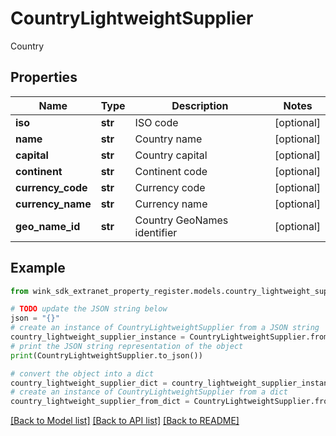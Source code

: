 # CountryLightweightSupplier

Country

## Properties

Name | Type | Description | Notes
------------ | ------------- | ------------- | -------------
**iso** | **str** | ISO code | [optional] 
**name** | **str** | Country name | [optional] 
**capital** | **str** | Country capital | [optional] 
**continent** | **str** | Continent code | [optional] 
**currency_code** | **str** | Currency code | [optional] 
**currency_name** | **str** | Currency name | [optional] 
**geo_name_id** | **str** | Country GeoNames identifier | [optional] 

## Example

```python
from wink_sdk_extranet_property_register.models.country_lightweight_supplier import CountryLightweightSupplier

# TODO update the JSON string below
json = "{}"
# create an instance of CountryLightweightSupplier from a JSON string
country_lightweight_supplier_instance = CountryLightweightSupplier.from_json(json)
# print the JSON string representation of the object
print(CountryLightweightSupplier.to_json())

# convert the object into a dict
country_lightweight_supplier_dict = country_lightweight_supplier_instance.to_dict()
# create an instance of CountryLightweightSupplier from a dict
country_lightweight_supplier_from_dict = CountryLightweightSupplier.from_dict(country_lightweight_supplier_dict)
```
[[Back to Model list]](../README.md#documentation-for-models) [[Back to API list]](../README.md#documentation-for-api-endpoints) [[Back to README]](../README.md)


